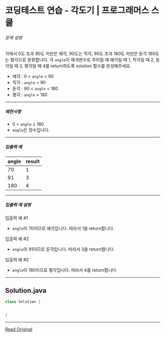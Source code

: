 # 코딩테스트 연습 - 각도기 | 프로그래머스 스쿨


###### 문제 설명

각에서 0도 초과 90도 미만은 예각, 90도는 직각, 90도 초과 180도 미만은 둔각 180도는 평각으로 분류합니다. 각 `angle`이 매개변수로 주어질 때 예각일 때 1, 직각일 때 2, 둔각일 때 3, 평각일 때 4를 return하도록 solution 함수를 완성해주세요.

* 예각 : 0 < `angle` < 90
* 직각 : `angle` \= 90
* 둔각 : 90 < `angle` < 180
* 평각 : `angle` \= 180

---

##### 제한사항

* 0 < `angle` ≤ 180
* `angle`은 정수입니다.

---

##### 입출력 예

| angle | result |
| ----- | ------ |
| 70    | 1      |
| 91    | 3      |
| 180   | 4      |

---

##### 입출력 예 설명

입출력 예 #1

* `angle`이 70이므로 예각입니다. 따라서 1을 return합니다.

입출력 예 #2

* `angle`이 91이므로 둔각입니다. 따라서 3을 return합니다.

입출력 예 #2

* `angle`이 180이므로 평각입니다. 따라서 4를 return합니다.



---
## Solution.java

```java
class Solution {

    
}
```

---
[Read Original](https://school.programmers.co.kr/learn/courses/30/lessons/120829)
